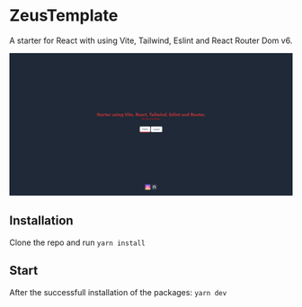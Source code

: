 # ZeusTemplate

A starter for React with using Vite, Tailwind, Eslint and React Router Dom v6.

![Screenshot](screenshot.png)

## Installation

Clone the repo and run `yarn install`

## Start

After the successfull installation of the packages: `yarn dev`